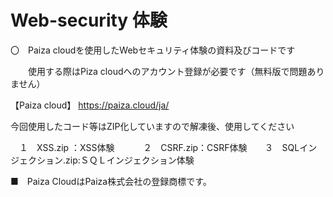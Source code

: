 # Web-security 体験
〇　Paiza cloudを使用したWebセキュリティ体験の資料及びコードです

　　使用する際はPiza cloudへのアカウント登録が必要です（無料版で問題ありません）

【Paiza cloud】
https://paiza.cloud/ja/


今回使用したコード等はZIP化していますので解凍後、使用してください


　１　XSS.zip ：XSS体験　　　 ２　CSRF.zip：CSRF体験　　３　SQLインジェクション.zip:ＳＱＬインジェクション体験
  
  
■　Paiza CloudはPaiza株式会社の登録商標です。
